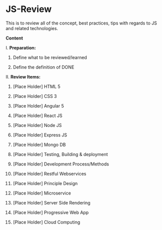# JS-Review
This is to review all of the concept, best practices, tips with regards to JS and related technologies.

**Content**

I. **Preparation:**
1. Define what to be reviewed/learned

2. Define the definition of DONE

II. **Review Items:**
1. [Place Holder] HTML 5

2. [Place Holder] CSS 3

3. [Place Holder] Angular 5

4. [Place Holder] React JS

5. [Place Holder] Node JS

6. [Place Holder] Express JS

7. [Place Holder] Mongo DB

8. [Place Holder] Testing, Building & deployment

9. [Place Holder] Development Process/Methods

10. [Place Holder] Restful Webservices

11. [Place Holder] Principle Design

12. [Place Holder] Microservice

13. [Place Holder] Server Side Rendering

14. [Place Holder] Progressive Web App

15. [Place Holder] Cloud Computing
